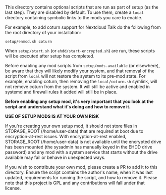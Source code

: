This directory contains optional scripts that are run as part of setup (as the last step). They are disabled by default. To use them, create a `local` directory containing symbolic links to the mods you care to enable.

For example, to add coturn support for Nextcloud Talk do the following from the root directory of your installation:

```
setup/enmod.sh coturn
```

When `setup/start.sh` (or `ehdd/start-encrypted.sh`) are run, these scripts will be executed after setup has completed.

Before enabling any mod scripts from `setup/mods.available` (or elsewhere), be aware that they will likely modify your system, and that removal of the script from `local` will not restore the system to its pre-mod state. For example, enabling coturn, then removing the `local/coturn.sh` symlink, will not remove coturn from the system. It will still be active and enabled in systemd and firewall rules it added will still be in place.

**Before enabling any setup mod, it's very important that you look at the script and understand what it's doing and how to remove it.**

**USE OF SETUP MODS IS AT YOUR OWN RISK**

If you're creating your own setup mod, it should not store files in STORAGE_ROOT (/home/user-data) that are required at boot due to encryption-at-rest issues. With encryption-at-rest enabled, STORAGE_ROOT (/home/user-data) is not available until the encrypted drive has been mounted (the sysadmin has manually keyed in the EHDD drive password) and any mod with a system service that starts without the drive available may fail or behave in unexpected ways.

If you wish to contribute your own mod, please create a PR to add it
to this directory. Ensure the script contains the author's name, when
it was last updated, requirements for running the script, and how to
remove it. Please note that this project is GPL and any contributions
will fall under that license.

